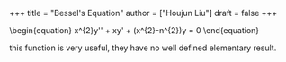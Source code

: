 +++
title = "Bessel's Equation"
author = ["Houjun Liu"]
draft = false
+++

\begin{equation}
x^{2}y'' + xy' + (x^{2}-n^{2})y = 0
\end{equation}

this function is very useful, they have no well defined elementary result.
